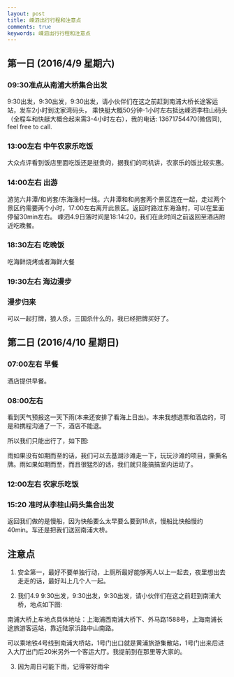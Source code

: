 ```yaml
---
layout: post
title: 嵊泗出行行程和注意点
comments: true
keywords: 嵊泗出行行程和注意点
---
```


## 第一日 (2016/4/9 星期六)

### 09:30准点从南浦大桥集合出发

9:30出发，9:30出发，9:30出发，请小伙伴们在这之前赶到南浦大桥长途客运站，发车2小时到沈家湾码头， 乘快艇大概50分钟-1小时左右抵达嵊泗李柱山码头 （全程车和快艇大概合起来需3-4小时左右），我的电话: 13671754470(微信同), feel free to call.

### 13:00左右 中午农家乐吃饭

大众点评看到饭店里面吃饭还是挺贵的，据我们的司机讲，农家乐的饭比较实惠。

### 14:00左右 出游

游览六井潭/和尚套/东海渔村一线。六井潭和和尚套两个景区连在一起，走过两个景区约需要两个小时，17:00左右离开此景区。返回时路过东海渔村，可以在里面停留30min左右。
嵊泗4.9日落时间是18:14:20，我们在此时间之前返回至酒店附近吃晚餐。

### 18:30左右 吃晚饭

吃海鲜烧烤或者海鲜大餐

### 19:30左右 海边漫步

### 漫步归来

可以一起打牌，狼人杀，三国杀什么的，我已经把牌买好了。

## 第二日 (2016/4/10 星期日)

### 07:00左右 早餐

酒店提供早餐。

### 08:00左右

看到天气预报这一天下雨(本来还安排了看海上日出)。本来我想退票和酒店的，可是和携程沟通了一下，酒店不能退。 

所以我们只能出行了，如下图: 
 
雨如果没有如期而至的话，我们可以去基湖沙滩走一下，玩玩沙滩的项目，撕撕名牌。雨如果如期而至，而且很猛烈的话，我们就只能搞搞室内运动了。

### 12:00左右 农家乐吃饭

### 15:20 准时从李柱山码头集合出发

返回我们做的是慢船，因为快船要么太早要么要到18点，慢船比快船慢约40min。车还是把我们送回南浦大桥。

## 注意点
1.	安全第一，最好不要单独行动，上厕所最好能够两人以上一起去，夜里想出去走走的话，最好叫上几个人一起。

2.	我们4.9 9:30出发，9:30出发，9:30出发，请小伙伴们在这之前赶到南浦大桥，地点如下图:

南浦大桥上车地点具体地址：上海浦西南浦大桥下、外马路1588号，上海南浦长途旅游客运站，靠近陆家浜路中山南路。

可以乘地铁4号线到南浦大桥站，1号门出口就是黄浦旅游集散站，1号门出来后进入大厅出门后20米另外一个客运大厅。我提前到在那里等大家的。

3.	因为周日可能下雨，记得带好雨伞

